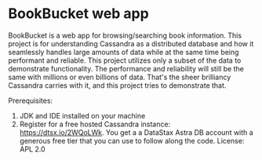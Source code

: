 # BookBucket web app
BookBucket is a web app for browsing/searching book information. This project is for understanding Cassandra as a distributed database and how it seamlessly handles large amounts of data while at the same time being performant and reliable. This project utilizes only a subset of the data to demonstrate functionality. The performance and reliability will still be the same with millions or even billions of data. That's the sheer brilliancy Cassandra carries with it, and this project tries to demonstrate that.

Prerequisites:
1. JDK and IDE installed on your machine
2. Register for a free hosted Cassandra instance: https://dtsx.io/2WQoLWk. You get a a DataStax Astra DB account with a generous free tier that you can use to follow along the code.
License: APL 2.0